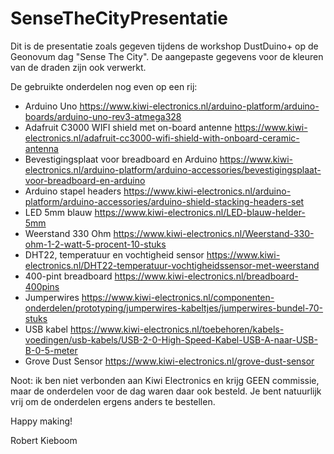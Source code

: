 # SenseTheCityPresentatie

Dit is de presentatie zoals gegeven tijdens de workshop DustDuino+ op de Geonovum dag "Sense The City".
De aangepaste gegevens voor de kleuren van de draden zijn ook verwerkt.

De gebruikte onderdelen nog even op een rij:

- Arduino Uno
  https://www.kiwi-electronics.nl/arduino-platform/arduino-boards/arduino-uno-rev3-atmega328
- Adafruit C3000 WIFI shield met on-board antenne
  https://www.kiwi-electronics.nl/adafruit-cc3000-wifi-shield-with-onboard-ceramic-antenna
- Bevestigingsplaat voor breadboard en Arduino
  https://www.kiwi-electronics.nl/arduino-platform/arduino-accessories/bevestigingsplaat-voor-breadboard-en-arduino
- Arduino stapel headers
  https://www.kiwi-electronics.nl/arduino-platform/arduino-accessories/arduino-shield-stacking-headers-set
- LED 5mm blauw
  https://www.kiwi-electronics.nl/LED-blauw-helder-5mm
- Weerstand 330 Ohm
  https://www.kiwi-electronics.nl/Weerstand-330-ohm-1-2-watt-5-procent-10-stuks
- DHT22, temperatuur en vochtigheid sensor
  https://www.kiwi-electronics.nl/DHT22-temperatuur-vochtigheidssensor-met-weerstand
- 400-pint breadboard
  https://www.kiwi-electronics.nl/breadboard-400pins
- Jumperwires
  https://www.kiwi-electronics.nl/componenten-onderdelen/prototyping/jumperwires-kabeltjes/jumperwires-bundel-70-stuks
- USB kabel
  https://www.kiwi-electronics.nl/toebehoren/kabels-voedingen/usb-kabels/USB-2-0-High-Speed-Kabel-USB-A-naar-USB-B-0-5-meter
- Grove Dust Sensor
  https://www.kiwi-electronics.nl/grove-dust-sensor

Noot: ik ben niet verbonden aan Kiwi Electronics en krijg GEEN commissie, maar de onderdelen voor de dag waren daar ook besteld. Je bent natuurlijk vrij om de onderdelen ergens anders te bestellen.

Happy making!

Robert Kieboom
